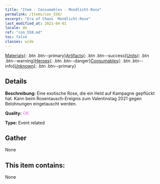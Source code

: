 ```yaml
---
title: "Item - Consumables - Mondlicht-Rose"
permalink: /Items/con_558/
excerpt: "Era of Chaos  Mondlicht-Rose"
last_modified_at: 2021-04-01
locale: de
ref: "con_558.md"
toc: false
classes: wide
---
```

 [Materials](/de/Items/){: .btn .btn--primary}[Artifacts](/de/Items/Artifacts/){: .btn .btn--success}[Units](/de/Items/Units/){: .btn .btn--warning}[Heroes](/de/Items/Heroes/){: .btn .btn--danger}[Consumables](/de/Items/Consumables/){: .btn .btn--info}[Unknown](/de/Items/Unknown/){: .btn .btn--primary}

## Details
 **Beschreibung:** Eine exotische Rose, die ein Held auf Kampagne gepflückt hat. Kann beim Rosentausch-Ereignis zum Valentinstag 2021 gegen Belohnungen eingetauscht werden.

 **Quality:** <span style="color: #DA70D6">OK</span>

 **Type:** Event related

## Gather

  None

## This item contains:

  None

